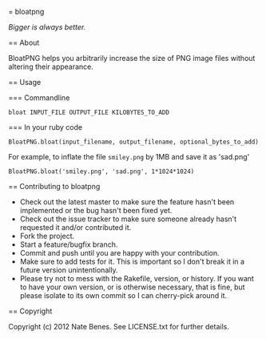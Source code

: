 = bloatpng

_Bigger is always better._

== About

BloatPNG helps you arbitrarily increase the size of PNG image files without altering their appearance.

== Usage

=== Commandline

`bloat INPUT_FILE OUTPUT_FILE KILOBYTES_TO_ADD`

=== In your ruby code

`BloatPNG.bloat(input_filename, output_filename, optional_bytes_to_add)`

For example, to inflate the file `smiley.png` by 1MB and save it as 'sad.png'

`BloatPNG.bloat('smiley.png', 'sad.png', 1*1024*1024)`

== Contributing to bloatpng
 
* Check out the latest master to make sure the feature hasn't been implemented or the bug hasn't been fixed yet.
* Check out the issue tracker to make sure someone already hasn't requested it and/or contributed it.
* Fork the project.
* Start a feature/bugfix branch.
* Commit and push until you are happy with your contribution.
* Make sure to add tests for it. This is important so I don't break it in a future version unintentionally.
* Please try not to mess with the Rakefile, version, or history. If you want to have your own version, or is otherwise necessary, that is fine, but please isolate to its own commit so I can cherry-pick around it.

== Copyright

Copyright (c) 2012 Nate Benes. See LICENSE.txt for
further details.

